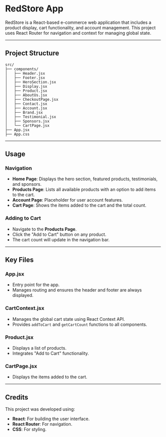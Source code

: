 # RedStore App

RedStore is a React-based e-commerce web application that includes a product display, cart functionality, and account management. This project uses React Router for navigation and context for managing global state.


---

## Project Structure

```
src/
├── components/
│   ├── Header.jsx
│   ├── Footer.jsx
│   ├── HeroSection.jsx
│   ├── Display.jsx
│   ├── Product.jsx
│   ├── AboutUs.jsx
│   ├── CheckoutPage.jsx
│   ├── Contact.jsx
│   ├── Account.jsx
│   ├── Brand.jsx
│   ├── Testimonial.jsx
│   ├── Sponsors.jsx
│   └── CartPage.jsx
├── App.jsx
├── App.css
```


---

## Usage

### Navigation
- **Home Page**: Displays the hero section, featured products, testimonials, and sponsors.
- **Products Page**: Lists all available products with an option to add items to the cart.
- **Account Page**: Placeholder for user account features.
- **Cart Page**: Shows the items added to the cart and the total count.

### Adding to Cart
- Navigate to the **Products Page**.
- Click the "Add to Cart" button on any product.
- The cart count will update in the navigation bar.

---

## Key Files

### App.jsx
- Entry point for the app.
- Manages routing and ensures the header and footer are always displayed.

### CartContext.jsx
- Manages the global cart state using React Context API.
- Provides `addToCart` and `getCartCount` functions to all components.

### Product.jsx
- Displays a list of products.
- Integrates "Add to Cart" functionality.

### CartPage.jsx
- Displays the items added to the cart.

---


## Credits
This project was developed using:

- **React**: For building the user interface.
- **React Router**: For navigation.
- **CSS**: For styling.

